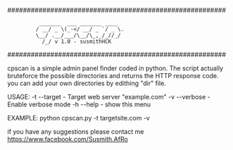 ########################################################

              _______  ___ _______ ____
             / __/ _ \(_-</ __/ _ `/ _ \.
             \__/ .__/___/\__/\_,_/_//_/
               /_/ v 1.0 - susmithHCK

########################################################

cpscan is a simple admin panel finder coded in python. 
The script actually bruteforce the possible directories and returns the HTTP response code.
you can add your own directories by edithing "dir" file.

USAGE:
         -t  --target   - Target web server "example.com"
         -v  --verbose  - Enable verbose mode
         -h  --help     - show this menu

EXAMPLE:
          python cpscan.py -t targetsite.com -v
			   
if you have any suggestions please contact me 	https://www.facebook.com/Susmith.AfRo		   